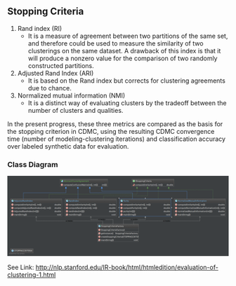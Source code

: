 ## Stopping Criteria

1. Rand index (RI) 
    * It is a measure of agreement between two partitions of the same set, and therefore could be used to measure the similarity of two clusterings on the same dataset. A drawback of this index is that it will produce a nonzero value for the comparison of two randomly constructed partitions. 
2. Adjusted Rand Index (ARI)
    * It is based on the Rand index but corrects for clustering agreements due to chance. 
3. Normalized mutual information (NMI) 
    * It is a distinct way of evaluating clusters by the tradeoff between the number of clusters and qualities.

In the present progress, these three metrics are compared as the basis for the stopping criterion in CDMC, using the resulting CDMC convergence time (number of modeling-clustering iterations) and classification accuracy over labeled synthetic data for evaluation.

### Class Diagram
![Stopping Criteria](/classdiagrams/stoppingcriteriaclassdiagram.png)

See Link: http://nlp.stanford.edu/IR-book/html/htmledition/evaluation-of-clustering-1.html
